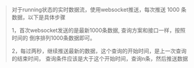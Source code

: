 
>
> 对于running状态的实时数据流，使用websocket推送，每次推送
> 1000 条数据，以下是具体步骤
> 
> 1，首次websocket发送的是最新1000条数据, 查询方案和接口一样，按照时间的
> 倒序排列1000条数据即可。
> 
> 2，每过两秒，继续推送最新的数据，这个查询的开始时间，是上一次查询的结束时间，
> 查询条件应该是大于这个开始时间，查询n条，然后推送数据
> 

